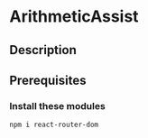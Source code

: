 # ArithmeticAssist


## Description


## Prerequisites
### Install these modules
```
npm i react-router-dom
```
